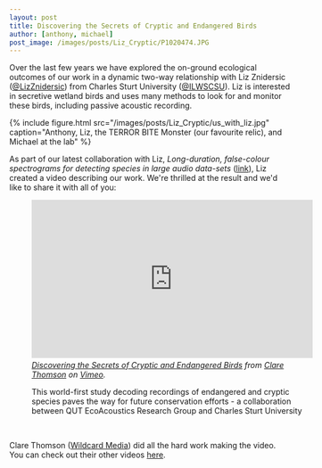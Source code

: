```yaml
---
layout: post
title: Discovering the Secrets of Cryptic and Endangered Birds
author: [anthony, michael]
post_image: /images/posts/Liz_Cryptic/P1020474.JPG
---
```


Over the last few years we have explored the on-ground ecological outcomes of
our work in a dynamic two-way relationship with Liz Znidersic
([@LizZnidersic](https://twitter.com/LizZnidersic))
from Charles Sturt University 
([@ILWSCSU](https://twitter.com/ILWSCSU)).
Liz is interested in secretive wetland birds and uses
many methods to look for and monitor these birds, including passive acoustic
recording.

{% include figure.html src="/images/posts/Liz_Cryptic/us_with_liz.jpg" caption="Anthony, Liz, the TERROR BITE Monster (our favourite relic), and Michael at the lab" %}

As part of our latest collaboration with Liz, _Long-duration, false-colour spectrograms
for detecting species in large audio data-sets_ 
([link](https://www.veruscript.com/journals/journal-of-ecoacoustics/visual-detection-of-vocal-species-in-large-audio-data-sets/)),
Liz created a video describing our work.  We're thrilled at the result and we'd
like to share it with all of you:

<figure class="figure thumbnail" style="width:100%">
    <div style="padding:56.25% 0 0 0;position:relative;"><iframe src="https://player.vimeo.com/video/269830436" style="position:absolute;top:0;left:0;width:100%;height:100%;" frameborder="0" webkitallowfullscreen mozallowfullscreen allowfullscreen></iframe></div><script src="https://player.vimeo.com/api/player.js"></script>
    <figcaption style="margin-top: 0.3em" class="text-muted small">
        <em><a href="https://vimeo.com/269830436">Discovering the Secrets of Cryptic and Endangered Birds</a> from <a href="https://vimeo.com/user5159691">Clare Thomson</a> on <a href="https://vimeo.com">Vimeo</a>.</em>
        <p>
        This world-first study decoding recordings of endangered and cryptic species paves the way for future conservation efforts - a collaboration between QUT EcoAcoustics Research Group and Charles Sturt University
        </p>
    </figcaption>
</figure>
<br/>

Clare Thomson ([Wildcard Media](http://wildcardmedia.com.au/homepage/)) did all the hard 
work making the video. You can check out their other videos [here](https://vimeo.com/user5159691).